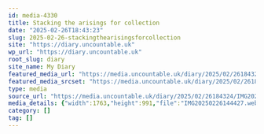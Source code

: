 ```yaml
---
id: media-4330
title: Stacking the arisings for collection
date: "2025-02-26T18:43:23"
slug: 2025-02-26-stackingthearisingsforcollection
site: "https://diary.uncountable.uk"
wp_url: "https://diary.uncountable.uk"
root_slug: diary
site_name: My Diary
featured_media_url: "https://media.uncountable.uk/diary/2025/02/26184324/IMG20250226144427.webp"
featured_media_srcset: "https://media.uncountable.uk/diary/2025/02/26184324/IMG20250226144427-300x169.webp 300w, https://media.uncountable.uk/diary/2025/02/26184324/IMG20250226144427-1024x576.webp 1024w, https://media.uncountable.uk/diary/2025/02/26184324/IMG20250226144427-150x150.webp 150w, https://media.uncountable.uk/diary/2025/02/26184324/IMG20250226144427-640x360.webp 640w, https://media.uncountable.uk/diary/2025/02/26184324/IMG20250226144427.webp 1763w"
type: media
source_url: "https://media.uncountable.uk/diary/2025/02/26184324/IMG20250226144427.webp"
media_details: {"width":1763,"height":991,"file":"IMG20250226144427.webp","filesize":165626,"sizes":{"medium":{"file":"IMG20250226144427-300x169.webp","width":300,"height":169,"filesize":25324,"mime_type":"image/webp","source_url":"https://media.uncountable.uk/diary/2025/02/26184324/IMG20250226144427-300x169.webp"},"large":{"file":"IMG20250226144427-1024x576.webp","width":1024,"height":576,"filesize":198670,"mime_type":"image/webp","source_url":"https://media.uncountable.uk/diary/2025/02/26184324/IMG20250226144427-1024x576.webp"},"thumbnail":{"file":"IMG20250226144427-150x150.webp","width":150,"height":150,"filesize":14372,"mime_type":"image/webp","source_url":"https://media.uncountable.uk/diary/2025/02/26184324/IMG20250226144427-150x150.webp"},"mobwidth":{"file":"IMG20250226144427-640x360.webp","width":640,"height":360,"filesize":92904,"mime_type":"image/webp","source_url":"https://media.uncountable.uk/diary/2025/02/26184324/IMG20250226144427-640x360.webp"},"full":{"file":"IMG20250226144427.webp","width":1763,"height":991,"mime_type":"image/webp","source_url":"https://media.uncountable.uk/diary/2025/02/26184324/IMG20250226144427.webp"}},"image_meta":{"aperture":"0","credit":"","camera":"","caption":"","created_timestamp":"0","copyright":"","focal_length":"0","iso":"0","shutter_speed":"0","title":"","orientation":"0","keywords":[]}}
category: []
tag: []
---
```


